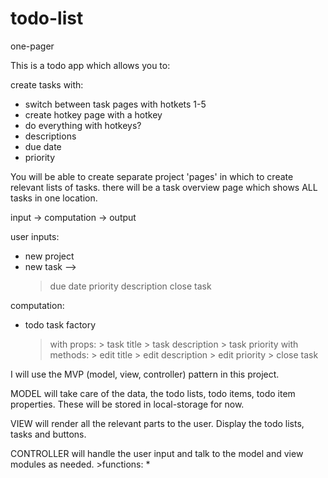 # todo-list

one-pager

This is a todo app which allows you to:

create tasks with: 
* switch between task pages with hotkets 1-5
* create hotkey page with a hotkey
* do everything with hotkeys?
* descriptions
* due date
* priority

You will be able to create separate project 'pages' in which to create 
relevant lists of tasks. there will be a task overview page which shows ALL tasks
in one location.


input -> computation -> output

user inputs:

* new project
* new task -->
    > due date
    > priority
    > description
    > close task

computation:

* todo task factory
    > with props:
        > task title
        > task description
        > task priority
    > with methods:
        > edit title
        > edit description
        > edit priority
        > close task

I will use the MVP (model, view, controller) pattern in this project. 

MODEL will take care of the data, the todo lists, todo items, todo item properties. These will be stored in local-storage for now.

VIEW will render all the relevant parts to the user. Display the todo lists, tasks and buttons.

CONTROLLER will handle the user input and talk to the model and view modules as needed.
    >functions: 
    * 

